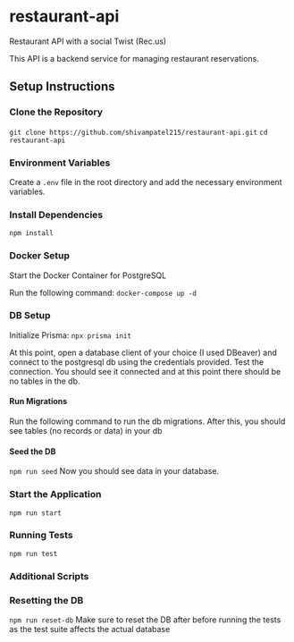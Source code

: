 # restaurant-api
Restaurant API with a social Twist (Rec.us)

This API is a backend service for managing restaurant reservations. 

## Setup Instructions

### Clone the Repository
`git clone https://github.com/shivampatel215/restaurant-api.git`
`cd restaurant-api`

### Environment Variables
Create a `.env` file in the root directory and add the necessary environment variables. 

### Install Dependencies
`npm install`

### Docker Setup
Start the Docker Container for PostgreSQL

Run the following command: 
`docker-compose up -d`

### DB Setup

Initialize Prisma:
`npx prisma init`

At this point, open a database client of your choice (I used DBeaver) and connect to the postgresql db using
the credentials provided. Test the connection. You should see it connected and at this point there should be no tables in the db.

#### Run Migrations
Run the following command to run the db migrations. After this, you should see tables (no records or data) in your db

#### Seed the DB
`npm run seed`
Now you should see data in your database. 

### Start the Application
`npm run start`

### Running Tests
`npm run test`

### Additional Scripts
### Resetting the DB
`npm run reset-db`
Make sure to reset the DB after before running the tests as the test suite affects the actual database







